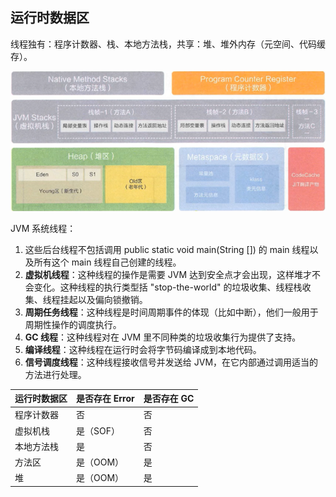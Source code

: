 ## 运行时数据区

线程独有：程序计数器、栈、本地方法栈，共享：堆、堆外内存（元空间、代码缓存）。

![20201215162139067](../images/20201215162139067.png)

JVM 系统线程：

1. 这些后台线程不包括调用 public static void main(String []) 的 main 线程以及所有这个 main 线程自己创建的线程。
2. **虚拟机线程**：这种线程的操作是需要 JVM 达到安全点才会出现，这样堆才不会变化。这种线程的执行类型括 "stop-the-world" 的垃圾收集、线程栈收集、线程挂起以及偏向锁撤销。
3. **周期任务线程**：这种线程是时间周期事件的体现（比如中断），他们一般用于周期性操作的调度执行。
4. **GC 线程**：这种线程对在 JVM 里不同种类的垃圾收集行为提供了支持。
5. **编译线程**：这种线程在运行时会将字节码编译成到本地代码。
6. **信号调度线程**：这种线程接收信号并发送给 JVM，在它内部通过调用适当的方法进行处理。



| 运行时数据区 | 是否存在 Error | 是否存在 GC |
| ------------ | -------------- | ----------- |
| 程序计数器   | 否             | 否          |
| 虚拟机栈     | 是（SOF）      | 否          |
| 本地方法栈   | 是             | 否          |
| 方法区       | 是（OOM）      | 是          |
| 堆           | 是（OOM）      | 是          |
